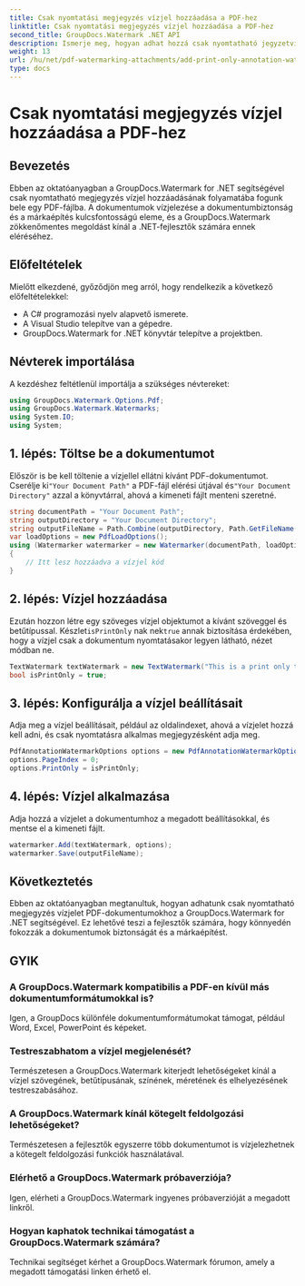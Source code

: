 ```yaml
---
title: Csak nyomtatási megjegyzés vízjel hozzáadása a PDF-hez
linktitle: Csak nyomtatási megjegyzés vízjel hozzáadása a PDF-hez
second_title: GroupDocs.Watermark .NET API
description: Ismerje meg, hogyan adhat hozzá csak nyomtatható jegyzetvízjeleket PDF-fájlokhoz a GroupDocs.Watermark for .NET segítségével. Fokozatmentesen fokozza a dokumentumok biztonságát és a márkaépítést.
weight: 13
url: /hu/net/pdf-watermarking-attachments/add-print-only-annotation-watermark-pdf/
type: docs
---
```

# Csak nyomtatási megjegyzés vízjel hozzáadása a PDF-hez

## Bevezetés
Ebben az oktatóanyagban a GroupDocs.Watermark for .NET segítségével csak nyomtatható megjegyzés vízjel hozzáadásának folyamatába fogunk bele egy PDF-fájlba. A dokumentumok vízjelezése a dokumentumbiztonság és a márkaépítés kulcsfontosságú eleme, és a GroupDocs.Watermark zökkenőmentes megoldást kínál a .NET-fejlesztők számára ennek eléréséhez.
## Előfeltételek
Mielőtt elkezdené, győződjön meg arról, hogy rendelkezik a következő előfeltételekkel:
- A C# programozási nyelv alapvető ismerete.
- A Visual Studio telepítve van a gépedre.
- GroupDocs.Watermark for .NET könyvtár telepítve a projektben.

## Névterek importálása
A kezdéshez feltétlenül importálja a szükséges névtereket:
```csharp
using GroupDocs.Watermark.Options.Pdf;
using GroupDocs.Watermark.Watermarks;
using System.IO;
using System;
```
## 1. lépés: Töltse be a dokumentumot
 Először is be kell töltenie a vízjellel ellátni kívánt PDF-dokumentumot. Cserélje ki`"Your Document Path"` a PDF-fájl elérési útjával és`"Your Document Directory"` azzal a könyvtárral, ahová a kimeneti fájlt menteni szeretné.
```csharp
string documentPath = "Your Document Path";
string outputDirectory = "Your Document Directory";
string outputFileName = Path.Combine(outputDirectory, Path.GetFileName(documentPath));
var loadOptions = new PdfLoadOptions();
using (Watermarker watermarker = new Watermarker(documentPath, loadOptions))
{
    // Itt lesz hozzáadva a vízjel kód
}
```
## 2. lépés: Vízjel hozzáadása
Ezután hozzon létre egy szöveges vízjel objektumot a kívánt szöveggel és betűtípussal. Készlet`isPrintOnly` nak nek`true` annak biztosítása érdekében, hogy a vízjel csak a dokumentum nyomtatásakor legyen látható, nézet módban ne.
```csharp
TextWatermark textWatermark = new TextWatermark("This is a print only test watermark. It won't appear in view mode.", new Font("Arial", 8));
bool isPrintOnly = true;
```
## 3. lépés: Konfigurálja a vízjel beállításait
Adja meg a vízjel beállításait, például az oldalindexet, ahová a vízjelet hozzá kell adni, és csak nyomtatásra alkalmas megjegyzésként adja meg.
```csharp
PdfAnnotationWatermarkOptions options = new PdfAnnotationWatermarkOptions();
options.PageIndex = 0;
options.PrintOnly = isPrintOnly;
```
## 4. lépés: Vízjel alkalmazása
Adja hozzá a vízjelet a dokumentumhoz a megadott beállításokkal, és mentse el a kimeneti fájlt.
```csharp
watermarker.Add(textWatermark, options);
watermarker.Save(outputFileName);
```

## Következtetés
Ebben az oktatóanyagban megtanultuk, hogyan adhatunk csak nyomtatható megjegyzés vízjelet PDF-dokumentumokhoz a GroupDocs.Watermark for .NET segítségével. Ez lehetővé teszi a fejlesztők számára, hogy könnyedén fokozzák a dokumentumok biztonságát és a márkaépítést.
## GYIK
### A GroupDocs.Watermark kompatibilis a PDF-en kívül más dokumentumformátumokkal is?
Igen, a GroupDocs különféle dokumentumformátumokat támogat, például Word, Excel, PowerPoint és képeket.
### Testreszabhatom a vízjel megjelenését?
Természetesen a GroupDocs.Watermark kiterjedt lehetőségeket kínál a vízjel szövegének, betűtípusának, színének, méretének és elhelyezésének testreszabásához.
### A GroupDocs.Watermark kínál kötegelt feldolgozási lehetőségeket?
Természetesen a fejlesztők egyszerre több dokumentumot is vízjelezhetnek a kötegelt feldolgozási funkciók használatával.
### Elérhető a GroupDocs.Watermark próbaverziója?
Igen, elérheti a GroupDocs.Watermark ingyenes próbaverzióját a megadott linkről.
### Hogyan kaphatok technikai támogatást a GroupDocs.Watermark számára?
Technikai segítséget kérhet a GroupDocs.Watermark fórumon, amely a megadott támogatási linken érhető el.